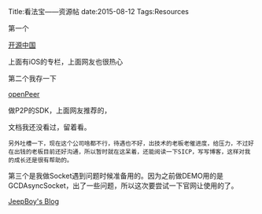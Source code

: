 Title:看法宝——资源帖
date:2015-08-12
Tags:Resources

第一个

[开源中国](http://www.oschina.net/question/2406038_244060
)

上面有iOS的专栏，上面网友也很热心

第二个我存一下

[openPeer](
http://openpeer.org)

做P2P的SDK，上面网友推荐的，

文档我还没看过，留着看。

	另外吐槽一下，现在这个公司啥都不行，待遇也不好，出技术的老板老催进度，给压力，不过好在出钱的老板目前还好沟通，所以暂时就在这呆着，还能阅读一下SICP，写写博客，这样对我的成长还是很有帮助的。
	
第三个是我做Socket遇到问题时候准备用的。因为之前做DEMO用的是GCDAsyncSocket，出了一些问题，所以这次要尝试一下官网让使用的了。

[JeepBoy's Blog](http://blog.csdn.net/jeepxiaozi/article/details/9154925)
